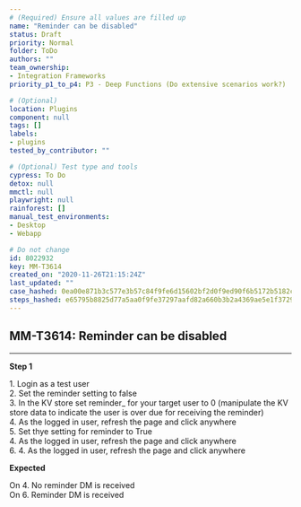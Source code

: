 ```yaml
---
# (Required) Ensure all values are filled up
name: "Reminder can be disabled"
status: Draft
priority: Normal
folder: ToDo
authors: ""
team_ownership:
- Integration Frameworks
priority_p1_to_p4: P3 - Deep Functions (Do extensive scenarios work?)

# (Optional)
location: Plugins
component: null
tags: []
labels:
- plugins
tested_by_contributor: ""

# (Optional) Test type and tools
cypress: To Do
detox: null
mmctl: null
playwright: null
rainforest: []
manual_test_environments:
- Desktop
- Webapp

# Do not change
id: 8022932
key: MM-T3614
created_on: "2020-11-26T21:15:24Z"
last_updated: ""
case_hashed: 0ea00e871b3c577e3b57c84f9fe6d15602bf2d0f9ed90f6b5172b5182cc14fda97f172d0ebe2d9c186dcf7ba9bf102f2
steps_hashed: e65795b8825d77a5aa0f9fe37297aafd82a660b3b2a4369ae5e1f372910f746deb18781db727b2c8d4fee2d6db540d2d
---
```


<!-- (Auto-generated) Based on frontmatter's "key" and "name" -->

## MM-T3614: Reminder can be disabled

---

**Step 1**

1\. Login as a test user\
2\. Set the reminder setting to false\
3\. In the KV store set reminder\_ for your target user to 0 (manipulate the KV store data to indicate the user is over due for receiving the reminder)\
4\. As the logged in user, refresh the page and click anywhere\
5\. Set thye setting for reminder to True\
4\. As the logged in user, refresh the page and click anywhere\
6\. 4. As the logged in user, refresh the page and click anywhere

**Expected**

On 4. No reminder DM is received\
On 6. Reminder DM is received
